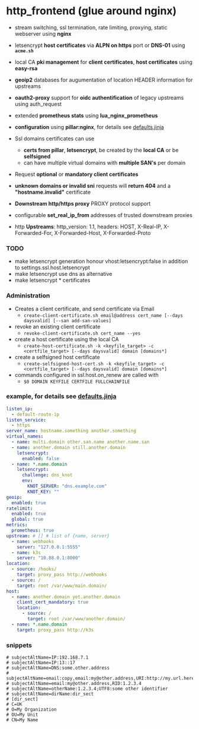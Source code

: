 # http_frontend (glue around nginx)

+ stream switching, ssl termination, rate limiting, proxying, static webserver using **nginx**

+ letsencrypt **host certificates** via **ALPN on https** port or **DNS-01** using **`acme.sh`**
+ local CA **pki management** for **client certificates**, **host certificates** using **easy-rsa**
+ **geoip2** databases for augumentation of location HEADER information for upstreams
+ **oauth2-proxy** support for **oidc authentification** of legacy upstreams using auth_request
+ extended **prometheus stats** using **lua_nginx_prometheus**
+ **configuration** using **pillar:nginx**, for details see [defaults.jinja](defaults.jinja)
+ Ssl domains certificates can use
  + **certs from pillar**, **letsencrypt**, be created by the **local CA** or be **selfsigned**
  + can have multiple virtual domains with **multiple SAN's** per domain
+ Request **optional** or **mandatory client certificates**
+ **unknown domains or invalid sni** requests will **return 404** and a **"hostname.invalid"** certificate
+ **Downstream http/https proxy** PROXY protocol support
+ configurable **set_real_ip_from** addresses of trusted downstream proxies
+ http **Upstreams**: http_version: 1.1, headers: HOST, X-Real-IP, X-Forwarded-For, X-Forwarded-Host, X-Forwarded-Proto

### TODO
+ make letsencrypt generation honour vhost:letsencrypt:false in addition to settings.ssl.host.letsencrypt
+ make letsencrypt use dns as alternative
+ make letsencrypt * certificates

### Administration

+ Creates a client certificate, and send certificate via Email
  + `create-client-certificate.sh email@address cert_name [--days daysvalid] [--san add-san-values]`
+ revoke an existing client certificate
  + `revoke-client-certificate.sh cert_name --yes`
+ create a host certificate using the local CA
  + `create-host-certificate.sh -k <keyfile_target> -c <certfile_target> [--days daysvalid] domain [domains*]`
+ create a selfsigned host certificate
  + `create-selfsigned-host-cert.sh -k <keyfile_target> -c <certfile_target> [--days daysvalid] domain [domains*]`
+ commands configured in ssl.host.on_renew are called with
  + `$0 DOMAIN KEYFILE CERTFILE FULLCHAINFILE`

### example, for details see [defaults.jinja](defaults.jinja)

```yaml
listen_ip:
  - default-route-ip
listen_service:
  - https
server_name: hostname.something another.something
virtual_names:
  - name: multi.domain other.san.name another.name.san
  - name: another.domain still.another.domain
    letsencrypt:
      enabled: false
  - name: *.name.domain
    letsencrypt:
      challenge: dns_knot
      env:
        KNOT_SERVER: "dns.example.com"
        KNOT_KEY: ""
geoip:
  enabled: true
ratelimit:
  enabled: true
  global: true
metrics:
  prometheus: true
upstream: # [] # list of {name, server}
  - name: webhooks
    server: "127.0.0.1:5555"
  - name: k3s
    server: "10.88.0.1:8000"
location:
  - source: /hooks/
    target: proxy_pass http://webhooks
  - source: /
    target: root /var/www/main.domain/
host:
  - name: another.domain yet.another.domain
    client_cert_mandatory: true
    location:
      - source: /
        target: root /var/www/another.domain/
  - name: *.name.domain
    target: proxy_pass http://k3s
```

### snippets

```
# subjectAltName=IP:192.168.7.1
# subjectAltName=IP:13::17
# subjectAltName=DNS:some.other.address
# subjectAltName=email:copy,email:my@other.address,URI:http://my.url.here/
# subjectAltName=email:my@other.address,RID:1.2.3.4
# subjectAltName=otherName:1.2.3.4;UTF8:some other identifier
# subjectAltName=dirName:dir_sect
# [dir_sect]
# C=UK
# O=My Organization
# OU=My Unit
# CN=My Name
```
